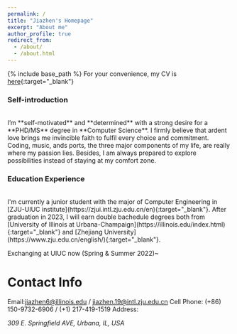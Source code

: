 ```yaml
---
permalink: /
title: "Jiazhen's Homepage"
excerpt: "About me"
author_profile: true
redirect_from: 
  - /about/
  - /about.html
---
```


{% include base_path %}
For your convenience, my CV is [here](../files/CV.pdf){:target="_blank"}

### Self-introduction
<br>
I’m **self-motivated** and **determined** with a strong desire for a **PHD/MS** degree in **Computer Science**. I firmly believe that ardent love brings me invincible faith to fulfil every choice and commitment. Coding, music, ands ports, the three major components of my life, are really where my passion lies. Besides, I am always prepared to explore possibilities instead of staying at my comfort zone.

### Education Experience
<br>
I'm currently a junior student with the major of Computer Engineering in [ZJU-UIUC institute](https://zjui.intl.zju.edu.cn/en){:target="_blank"}. After graduation in 2023, I will earn double bachedule degrees both from [University of Illinois at Urbana-Champaign](https://illinois.edu/index.html){:target="_blank"} and [Zhejiang University](https://www.zju.edu.cn/english/){:target="_blank"}. 

Exchanging at UIUC now (Spring & Summer 2022)~
<!-- 
CV
===
Here is my [CV](../files/CV.pdf){:target="_blank"} and [transcript](../files/transcript.pdf){:target="_blank"} -->

Contact Info
===
Email:[jiazhen6@illinois.edu](mailto:jiazhen6@illinois.edu) / [jiazhen.19@intl.zju.edu.cn](mailto:jiazhen.19@intl.zju.edu.cn)
Cell Phone: (+86) 150-9732-6906 / (+1) 217-419-1519
Address: <address>309 E. Springfield AVE, Urbana, IL, USA</address>






